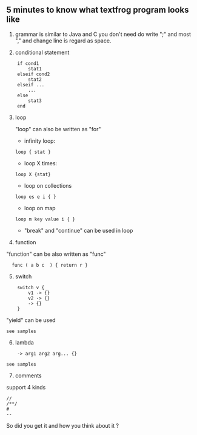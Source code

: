5 minutes to know what textfrog program looks like
-------
1) grammar  is similar  to  Java and C
you don't need do write ";" and most "," and change line is regard as space.

2) conditional statement 
```
	if cond1 
		stat1
	elseif cond2
		stat2
	elseif ...
		...
	else
		stat3
	end
```

3) loop

	"loop" can also be written as "for" 
	
	- infinity loop:
	```
	loop { stat }
	```
	- loop X times:
	```
	loop X {stat}
	```
	- loop on collections
	```
	loop es e i { }
	```
	- loop on map
	```
	loop m key value i { }
	```
	- "break" and "continue" can be used in loop
	
4) function

"function" can be also written as "func"

```
  func ( a b c  ) { return r }
```
  
5) switch
```
	switch v {
		v1 -> {} 
		v2 -> {} 
		-> {}
	}
  ```
  "yield" can be used
  
	see samples 
  
6) lambda
```
	-> arg1 arg2 arg... {}
```  
	see samples 
  
7) comments

support 4 kinds
```
//
/**/
#
--
```

So did you get it and how you think about it ?


